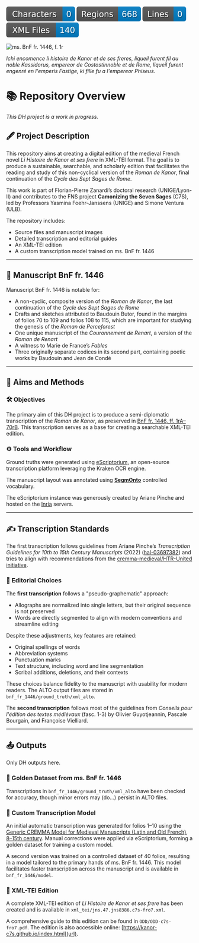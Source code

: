 ![characters badge](badges/characters.svg) ![regions badge](badges/regions.svg) ![lines badge](badges/lines.svg) ![files badge](badges/files.svg) 

![ms. BnF fr. 1446, f. 1r](badges/français_1446__btv1b10023851v_7.jpg)

*Ichi encomence li histoire de Kanor et de ses freres, liqueil furent fil au noble Kassidorus, empereor de Costostinnoble et de Rome, liqueil furent engenré en l'emperis Fastige, ki fille fu a l'empereor Phiseus.*

# 📚 Repository Overview  

*This DH project is a work in progress.*  

## 🖋️ Project Description  

This repository aims at creating a digital edition of the medieval French novel *Li Histoire de Kanor et ses frere* in XML-TEI format. The goal is to produce a sustainable, searchable, and scholarly edition that facilitates the reading and study of this non-cyclical version of the *Roman de Kanor*, final continuation of the *Cycle des Sept Sages de Rome*.  

This work is part of Florian-Pierre Zanardi’s doctoral research (UNIGE/Lyon-II) and contributes to the FNS project **Camonizing the Seven Sages** (C7S), led by Professors Yasmina Foehr-Janssens (UNIGE) and Simone Ventura (ULB).  

The repository includes:  
- Source files and manuscript images  
- Detailed transcription and editorial guides  
- An XML-TEI edition  
- A custom transcription model trained on ms. BnF fr. 1446  

---

## 📜 Manuscript BnF fr. 1446  

Manuscript BnF fr. 1446 is notable for: 
- A non-cyclic, composite version of the *Roman de Kanor*, the last continuation of the *Cycle des Sept Sages de Rome*
- Drafts and sketches attributed to Baudouin Butor, found in the margins of folios 70 to 109 and folios 108 to 115, which are important for studying the genesis of the *Roman de Perceforest*
- One unique manuscript of the *Couronnement de Renart*, a version of the *Roman de Renart*
- A witness to Marie de France’s *Fables*
- Three originally separate codices in its second part, containing poetic works by Baudouin and Jean de Condé

---

## 🎯 Aims and Methods  

### 🛠️ Objectives  

The primary aim of this DH project is to produce a semi-diplomatic transcription of the *Roman de Kanor*, as preserved in [BnF fr. 1446, ff. 1rA–70rB](https://gallica.bnf.fr/ark:/12148/btv1b10023851v). This transcription serves as a base for creating a searchable XML-TEI edition.  

### ⚙️ Tools and Workflow  

Ground truths were generated using [eScriptorium](https://escriptorium.inria.fr), an open-source transcription platform leveraging the Kraken OCR engine.

The manuscript layout was annotated using **[SegmOnto](https://segmonto.github.io/)** controlled vocabulary.

The eScriptorium instance was generously created by Ariane Pinche and hosted on the [Inria](https://inria.fr/) servers.

---

## ✍️ Transcription Standards  

The first transcription follows guidelines from Ariane Pinche’s *Transcription Guidelines for 10th to 15th Century Manuscripts* (2022) ([hal-03697382](https://hal.science/hal-03697382/document)) and tries to align with recommendations from the [cremma-medieval/HTR-United initiative](https://github.com/HTR-United/cremma-medieval).  

### 📐 Editorial Choices  

The **first transcription** follows a "pseudo-graphematic" approach:  
- Allographs are normalized into single letters, but their original sequence is not preserved
- Words are directly segmented to align with modern conventions and streamline editing

Despite these adjustments, key features are retained:  
- Original spellings of words
- Abbreviation systems
- Punctuation marks
- Text structure, including word and line segmentation
- Scribal additions, deletions, and their contexts

These choices balance fidelity to the manuscript with usability for modern readers. The ALTO output files are stored in `bnf_fr_1446/ground_truth/xml_alto`.

The **second transcription** follows most of the guidelines from *Conseils pour l'édition des textes médiévaux* (fasc. 1-3) by Olivier Guyotjeannin, Pascale Bourgain, and Françoise Vielliard.

---

## 📤 Outputs  

Only DH outputs here.

### 🏅 Golden Dataset from ms. BnF fr. 1446  

Transcriptions in `bnf_fr_1446/ground_truth/xml_alto` have been checked for accuracy, though minor errors may (do...) persist in ALTO files.  

### 🤖 Custom Transcription Model  

An initial automatic transcription was generated for folios 1–10 using the [Generic CREMMA Model for Medieval Manuscripts (Latin and Old French), 8–15th century](https://zenodo.org/records/7234166#.Y7f69afMJhE). Manual corrections were applied via eScriptorium, forming a golden dataset for training a custom model.

A second version was trained on a controlled dataset of 40 folios, resulting in a model tailored to the primary hands of ms. BnF fr. 1446. This model facilitates faster transcription across the manuscript and is available in `bnf_fr_1446/model`.  

### 📖 XML-TEI Edition  

A complete XML-TEI edition of *Li Histoire de Kanor et ses frere* has been created and is available in `xml_tei/jns.47.jns8386.c7s-fro7.xml`.

A comprehensive guide to this edition can be found in `ODD/ODD-c7s-fro7.pdf`. The edition is also accessible online: [https://kanor-c7s.github.io/index.html](url).
